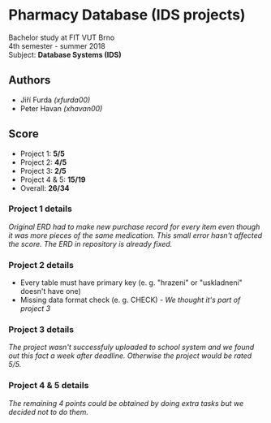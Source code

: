 #  Pharmacy Database (IDS projects)
Bachelor study at FIT VUT Brno  
4th semester - summer 2018  
Subject: **Database Systems (IDS)**

## Authors
* Jiří Furda *(xfurda00)*
* Peter Havan *(xhavan00)*

## Score
* Project 1: **5/5**
* Project 2: **4/5**
* Project 3: **2/5**
* Project 4 & 5: **15/19**
* Overall: **26/34**

### Project 1 details
*Original ERD had to make new purchase record for every item even though it was more pieces of the same medication. This small error hasn't affected the score. The ERD in repository is already fixed.*

### Project 2 details
* Every table must have primary key (e. g. "hrazeni" or "uskladneni" doesn't have one)
* Missing data format check (e. g. CHECK) - *We thought it's part of project 3*

### Project 3 details
*The project wasn't successfuly uploaded to school system and we found out this fact a week after deadline. Otherwise the project would be rated 5/5.*

### Project 4 & 5 details
*The remaining 4 points could be obtained by doing extra tasks but we decided not to do them.*

